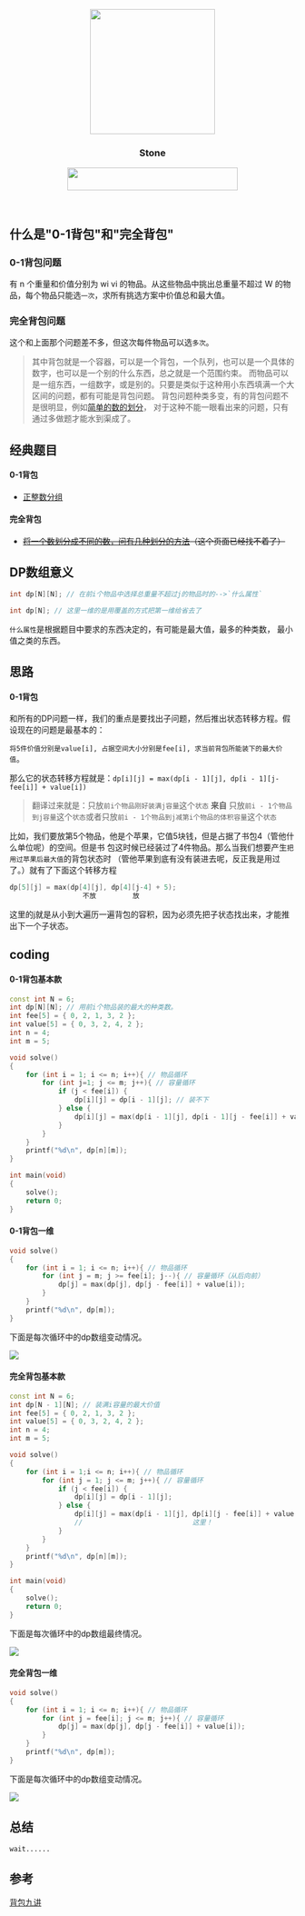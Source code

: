 <p align="center">
  <a href="http://shallweitalk.com">
    <img src="https://raw.githubusercontent.com/Haut-Stone/ACM/master/photos/me.png" width=220 height=220>
  </a>
  <h3 align="center">Stone</h3>
  <p align="center">
    <a href="http://shallweitalk.com">
      <img src="https://raw.githubusercontent.com/Haut-Stone/ACM/master/photos/CodeChangeWorld.png" width=300 height=40>
    </a>
  </p>
</p>
<br>


## 什么是"0-1背包"和"完全背包"

### 0-1背包问题
有 n 个重量和价值分别为 wi vi 的物品。从这些物品中挑出总重量不超过 W 的物品，每个物品只能选`一次`，求所有挑选方案中价值总和最大值。
### 完全背包问题
这个和上面那个问题差不多，但这次每件物品可以选`多次`。

>其中背包就是一个容器，可以是一个背包，一个队列，也可以是一个具体的数字，也可以是一个别的什么东西，总之就是一个范围约束。
而物品可以是一组东西，一组数字，或是别的。只要是类似于这种用小东西填满一个大区间的问题，都有可能是背包问题。
背包问题种类多变，有的背包问题不是很明显，例如[简单的数的划分](http://cxsjsxmooc.openjudge.cn/2017t2summerw3/2/)，
对于这种不能一眼看出来的问题，只有通过多做题才能水到渠成了。

## 经典题目

#### 0-1背包
- [正整数分组](https://www.51nod.com/onlineJudge/questionCode.html#!problemId=1007)

#### 完全背包
- ~~[将一个数划分成不同的数，问有几种划分的方法](http://cxsjsxmooc.openjudge.cn/2017t2summerw3/2/)（这个页面已经找不着了）~~

## DP数组意义

```cpp
int dp[N][N]; // 在前i个物品中选择总重量不超过j的物品时的-->`什么属性`

int dp[N]; // 这里一维的是用覆盖的方式把第一维给省去了
```

`什么属性`是根据题目中要求的东西决定的，有可能是最大值，最多的种类数， 最小值之类的东西。

## 思路

#### 0-1背包
和所有的DP问题一样，我们的重点是要找出子问题，然后推出状态转移方程。假设现在的问题是最基本的：

`将5件价值分别是value[i], 占据空间大小分别是fee[i], 求当前背包所能装下的最大价值`。

那么它的状态转移方程就是：`dp[i][j] = max(dp[i - 1][j], dp[i - 1][j-fee[i]] + value[i])`

>翻译过来就是：只放`前i个物品刚好装满j容量`这个`状态` **来自** 只放`前i - 1个物品到j容量`这个`状态`或者只放`前i - 1个物品到j减第i个物品的体积容量`这个`状态`

比如，我们要放第5个物品，他是个苹果，它值5块钱，但是占据了书包4（管他什么单位呢）的空间。但是书
包这时候已经装过了4件物品。那么当我们想要产生`把用过苹果后最大值`的背包状态时
（管他苹果到底有没有装进去呢，反正我是用过了。）就有了下面这个转移方程

```cpp
dp[5][j] = max(dp[4][j], dp[4][j-4] + 5);
                  不放         放
```
这里的j就是从小到大遍历一遍背包的容积，因为必须先把子状态找出来，才能推出下一个子状态。

## coding

#### 0-1背包基本款

```cpp
const int N = 6;
int dp[N][N]; // 用前i个物品装的最大的种类数。
int fee[5] = { 0, 2, 1, 3, 2 };
int value[5] = { 0, 3, 2, 4, 2 };
int n = 4;
int m = 5;

void solve()
{
    for (int i = 1; i <= n; i++){ // 物品循环
        for (int j=1; j <= m; j++){ // 容量循环
            if (j < fee[i]) {
                dp[i][j] = dp[i - 1][j]; // 装不下
            } else {
                dp[i][j] = max(dp[i - 1][j], dp[i - 1][j - fee[i]] + value[i]); // 装或不装
            }
        }
    }
    printf("%d\n", dp[n][m]);
}

int main(void)
{
    solve();
    return 0;
}
```
#### 0-1背包一维

```cpp
void solve()
{
    for (int i = 1; i <= n; i++){ // 物品循环
        for (int j = m; j >= fee[i]; j--){ // 容量循环（从后向前）
            dp[j] = max(dp[j], dp[j - fee[i]] + value[i]);
        }
    }
    printf("%d\n", dp[m]);
}
```
下面是每次循环中的dp数组变动情况。

![](photos/0-1背包一维.png)

#### 完全背包基本款

```cpp
const int N = 6;
int dp[N - 1][N]; // 装满i容量的最大价值
int fee[5] = { 0, 2, 1, 3, 2 };
int value[5] = { 0, 3, 2, 4, 2 };
int n = 4;
int m = 5;

void solve()
{
    for (int i = 1;i <= n; i++){ // 物品循环
        for (int j = 1; j <= m; j++){ // 容量循环
            if (j < fee[i]) {
                dp[i][j] = dp[i - 1][j];
            } else {
                dp[i][j] = max(dp[i - 1][j], dp[i][j - fee[i]] + value[i]);
                //                           这里！
            }
        }
    }
    printf("%d\n", dp[n][m]);
}

int main(void)
{
    solve();
    return 0;
}
```
下面是每次循环中的dp数组最终情况。

![](photos/完全背包基本款.png)

#### 完全背包一维

```cpp
void solve()
{
    for (int i = 1; i <= n; i++){ // 物品循环
        for (int j = fee[i]; j <= m; j++){ // 容量循环
            dp[j] = max(dp[j], dp[j - fee[i]] + value[i]);
        }
    }
    printf("%d\n", dp[m]);
}
```
下面是每次循环中的dp数组变动情况。

![](photos/完全背包一维.png)

## 总结

    wait...... 

## 参考
[背包九讲](http://love-oriented.com/pack/)